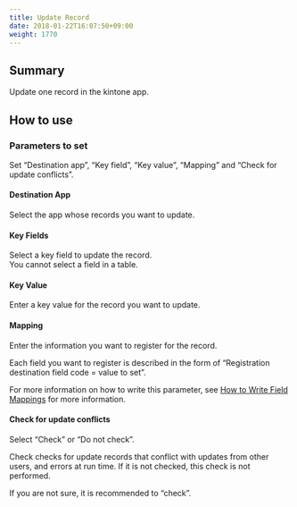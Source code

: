 ```yaml
---
title: Update Record
date: 2018-01-22T16:07:50+09:00
weight: 1770
---
```

## Summary

Update one record in the kintone app.

## How to use

### Parameters to set

Set “Destination app”, “Key field”, “Key value”, “Mapping” and “Check for update conflicts”.

#### Destination App

Select the app whose records you want to update.

#### Key Fields

Select a key field to update the record.  
You cannot select a field in a table.

#### Key Value

Enter a key value for the record you want to update.

#### Mapping

Enter the information you want to register for the record.

Each field you want to register is described in the form of “Registration destination field code = value to set”.

For more information on how to write this parameter, see [How to Write Field Mappings](../../field_mapping/) for more information.

#### Check for update conflicts

Select “Check” or “Do not check”.

Check checks for update records that conflict with updates from other users, and errors at run time. If it is not checked, this check is not performed.

If you are not sure, it is recommended to “check”.
